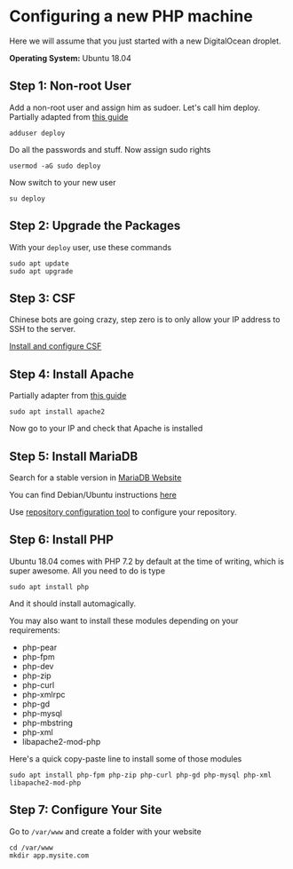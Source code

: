 # Configuring a new PHP machine

Here we will assume that you just started with a new
DigitalOcean droplet.

**Operating System:** Ubuntu 18.04

## Step 1: Non-root User

Add a non-root user and assign him as sudoer. Let's call him deploy.
Partially adapted from [this guide](https://www.digitalocean.com/community/tutorials/initial-server-setup-with-ubuntu-18-04)

    adduser deploy

Do all the passwords and stuff. Now assign sudo rights

    usermod -aG sudo deploy

Now switch to your new user

    su deploy

## Step 2: Upgrade the Packages

With your `deploy` user, use these commands

    sudo apt update
    sudo apt upgrade

## Step 3: CSF

Chinese bots are going crazy, step zero is to only allow your
IP address to SSH to the server.

[Install and configure CSF](csf.md)

## Step 4: Install Apache

Partially adapter from [this guide](https://www.digitalocean.com/community/tutorials/how-to-install-linux-apache-mysql-php-lamp-stack-ubuntu-18-04)

    sudo apt install apache2

Now go to your IP and check that Apache is installed

## Step 5: Install MariaDB

Search for a stable version in [MariaDB Website](https://downloads.mariadb.org/)

You can find Debian/Ubuntu instructions [here](https://mariadb.com/kb/en/library/installing-mariadb-deb-files/)

Use [repository configuration tool](https://downloads.mariadb.org/mariadb/repositories/)
to configure your repository.

## Step 6: Install PHP

Ubuntu 18.04 comes with PHP 7.2 by default at the time of writing,
which is super awesome. All you need to do is type

    sudo apt install php

And it should install automagically.

You may also want to install these modules depending on your
requirements:

* php-pear
* php-fpm
* php-dev
* php-zip
* php-curl
* php-xmlrpc
* php-gd
* php-mysql
* php-mbstring
* php-xml
* libapache2-mod-php

Here's a quick copy-paste line to install some of those modules

    sudo apt install php-fpm php-zip php-curl php-gd php-mysql php-xml libapache2-mod-php

## Step 7: Configure Your Site

Go to `/var/www` and create a folder with your website

    cd /var/www
    mkdir app.mysite.com
